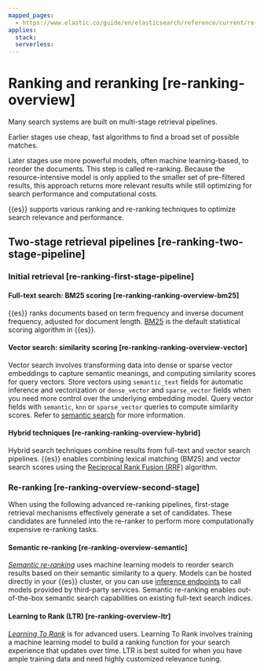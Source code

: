 ```yaml
---
mapped_pages:
  - https://www.elastic.co/guide/en/elasticsearch/reference/current/re-ranking-overview.html
applies:
  stack:
  serverless:
---
```


# Ranking and reranking [re-ranking-overview]

Many search systems are built on multi-stage retrieval pipelines.

Earlier stages use cheap, fast algorithms to find a broad set of possible matches.

Later stages use more powerful models, often machine learning-based, to reorder the documents. This step is called re-ranking. Because the resource-intensive model is only applied to the smaller set of pre-filtered results, this approach returns more relevant results while still optimizing for search performance and computational costs.

{{es}} supports various ranking and re-ranking techniques to optimize search relevance and performance.


## Two-stage retrieval pipelines [re-ranking-two-stage-pipeline] 


### Initial retrieval [re-ranking-first-stage-pipeline] 


#### Full-text search: BM25 scoring [re-ranking-ranking-overview-bm25] 

{{es}} ranks documents based on term frequency and inverse document frequency, adjusted for document length. [BM25](https://en.wikipedia.org/wiki/Okapi_BM25) is the default statistical scoring algorithm in {{es}}.


#### Vector search: similarity scoring [re-ranking-ranking-overview-vector] 

Vector search involves transforming data into dense or sparse vector embeddings to capture semantic meanings, and computing similarity scores for query vectors. Store vectors using `semantic_text` fields for automatic inference and vectorization or `dense_vector` and `sparse_vector` fields when you need more control over the underlying embedding model. Query vector fields with `semantic`, `knn` or `sparse_vector` queries to compute similarity scores. Refer to [semantic search](semantic-search.md) for more information.


#### Hybrid techniques [re-ranking-ranking-overview-hybrid] 

Hybrid search techniques combine results from full-text and vector search pipelines. {{es}} enables combining lexical matching (BM25) and vector search scores using the [Reciprocal Rank Fusion (RRF)](asciidocalypse://docs/elasticsearch/docs/reference/elasticsearch/rest-apis/reciprocal-rank-fusion.md) algorithm.


### Re-ranking [re-ranking-overview-second-stage] 

When using the following advanced re-ranking pipelines, first-stage retrieval mechanisms effectively generate a set of candidates. These candidates are funneled into the re-ranker to perform more computationally expensive re-ranking tasks.


#### Semantic re-ranking [re-ranking-overview-semantic] 

[*Semantic re-ranking*](ranking/semantic-reranking.md) uses machine learning models to reorder search results based on their semantic similarity to a query. Models can be hosted directly in your {{es}} cluster, or you can use [inference endpoints](https://www.elastic.co/docs/api/doc/elasticsearch/group/endpoint-inference) to call models provided by third-party services. Semantic re-ranking enables out-of-the-box semantic search capabilities on existing full-text search indices.


#### Learning to Rank (LTR) [re-ranking-overview-ltr] 

[*Learning To Rank*](ranking/learning-to-rank-ltr.md) is for advanced users. Learning To Rank involves training a machine learning model to build a ranking function for your search experience that updates over time. LTR is best suited for when you have ample training data and need highly customized relevance tuning.

